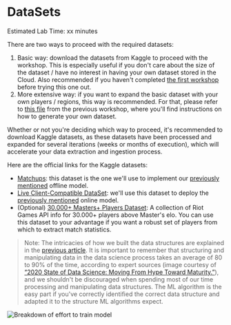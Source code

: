 # DataSets

Estimated Lab Time: xx minutes

There are two ways to proceed with the required datasets:
1. Basic way: download the datasets from Kaggle to proceed with the workshop. This is especially useful if you don't care about the size of the dataset / have no interest in having your own dataset stored in the Cloud. Also recommended if you haven't completed [the first workshop](../../dataextraction/) before trying this one out.
2. More extensive way: if you want to expand the basic dataset with your own players / regions, this way is recommended. For that, please refer to [this file](../../../dataextraction/optimizer/optimizer.md) from the previous workshop, where you'll find instructions on how to generate your own dataset.

Whether or not you're deciding which way to proceed, it's recommended to download Kaggle datasets, as these datasets have been processed and expanded for several iterations (weeks or months of execution), which will accelerate your data extraction and ingestion process.

Here are the official links for the Kaggle datasets:
- [Matchups](): this dataset is the one we'll use to implement our [previously mentioned](../../intro/intro.md) offline model.
- [Live Client-Compatible DataSet](): we'll use this dataset to deploy the [previously mentioned](../../intro/intro.md) online model.
- (Optional) [30.000+ Masters+ Players Dataset](https://www.kaggle.com/datasets/jasperan/league-of-legends-master-players): A collection of Riot Games API info for 30.000+ players above Master's elo. You can use this dataset to your advantage if you want a robust set of players from which to extract match statistics.


> Note: The intricacies of how we built the data structures are explained in the [previous article](https://github.com/oracle-devrel/leagueoflegends-optimizer/blob/main/articles/article2.md). It is important to remember that structuring and manipulating data in the data science process takes an average of 80 to 90% of the time, according to expert sources (image courtesy of [“2020 State of Data Science: Moving From Hype Toward Maturity.”](https://www.anaconda.com/state-of-data-science-2020)), and we shouldn't be discouraged when spending most of our time processing and manipulating data structures. The ML algorithm is the easy part if you've correctly identified the correct data structure and adapted it to the structure ML algorithms expect.

![Breakdown of effort to train model](https://raw.githubusercontent.com/oracle-devrel/leagueoflegends-optimizer/blob/main/images/lab1-anaconda_1.PNG?raw=true)



